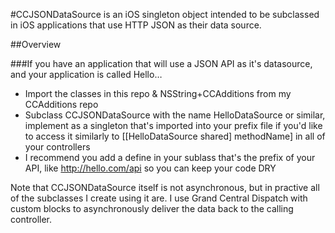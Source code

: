#CCJSONDataSource is an iOS singleton object intended to be subclassed in iOS applications that use HTTP JSON as their data source.

##Overview


###If you have an application that will use a JSON API as it's datasource, and your application is called Hello…

* Import the classes in this repo & NSString+CCAdditions from my CCAdditions repo
* Subclass CCJSONDataSource with the name HelloDataSource or similar, implement as a singleton that's imported into your prefix file if you'd like to access it similarly to [[HelloDataSource shared] methodName] in all of your controllers
* I recommend you add a define in your sublass that's the prefix of your API, like http://hello.com/api so you can keep your code DRY

Note that CCJSONDataSource itself is not asynchronous, but in practive all of the subclasses I create using it are. I use Grand Central Dispatch with custom blocks to asynchronously deliver the data back to the calling controller.